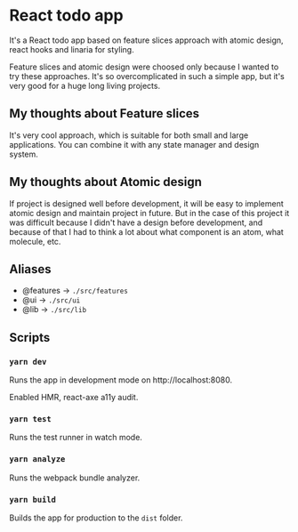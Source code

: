 # React todo app

It's a React todo app based on feature slices approach with atomic design, react hooks and linaria for styling.

Feature slices and atomic design were choosed only because I wanted to try these approaches. It's so overcomplicated in such a simple app, but it's very good for a huge long living projects.

## My thoughts about Feature slices

It's very cool approach, which is suitable for both small and large applications. You can combine it with any state manager and design system.

## My thoughts about Atomic design

If project is designed well before development, it will be easy to implement atomic design and maintain project in future.
But in the case of this project it was difficult because I didn't have a design before development, and because of that I had to think a lot about what component is an atom, what molecule, etc.

## Aliases

- @features -> `./src/features`
- @ui -> `./src/ui`
- @lib -> `./src/lib`

## Scripts

### `yarn dev`

Runs the app in development mode on http://localhost:8080.

Enabled HMR, react-axe a11y audit.

### `yarn test`

Runs the test runner in watch mode.

### `yarn analyze`

Runs the webpack bundle analyzer.

### `yarn build`

Builds the app for production to the `dist` folder.

